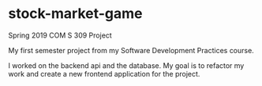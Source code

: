 # stock-market-game
Spring 2019 COM S 309 Project

My first semester project from my Software Development Practices course. 

I worked on the backend api and the database. My goal is to refactor my work and create a new frontend application for the project.
